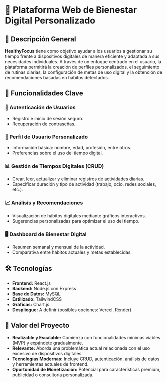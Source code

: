 # 🚀 Plataforma Web de Bienestar Digital Personalizado

## 📝 Descripción General

**HealthyFocus** tiene como objetivo ayudar a los usuarios a gestionar su tiempo frente a dispositivos digitales de manera eficiente y adaptada a sus necesidades individuales. A través de un enfoque centrado en el usuario, la plataforma permitirá la creación de perfiles personalizados, el seguimiento de rutinas diarias, la configuración de metas de uso digital y la obtención de recomendaciones basadas en hábitos detectados.

## 🎯 Funcionalidades Clave

### 🔑 Autenticación de Usuarios

- Registro e inicio de sesión seguro.
- Recuperación de contraseñas.

### 👤 Perfil de Usuario Personalizado

- Información básica: nombre, edad, profesión, entre otros.
- Preferencias sobre el uso del tiempo digital.

### 📊 Gestión de Tiempos Digitales (CRUD)

- Crear, leer, actualizar y eliminar registros de actividades diarias.
- Especificar duración y tipo de actividad (trabajo, ocio, redes sociales, etc.).

### 📈 Análisis y Recomendaciones

- Visualización de hábitos digitales mediante gráficos interactivos.
- Sugerencias personalizadas para optimizar el uso del tiempo.

### 🖥️ Dashboard de Bienestar Digital

- Resumen semanal y mensual de la actividad.
- Comparativa entre hábitos actuales y metas establecidas.

## 🛠️ Tecnologías&#x20;

- **Frontend:** React.js
- **Backend:** Node.js con Express
- **Base de Datos:** MySQL
- **Estilizado:** TailwindCSS
- **Gráficas:** Chart.js
- **Despliegue:** A definir (posibles opciones: Vercel, Render)

## 🌟 Valor del Proyecto

- **Realizable y Escalable:** Comienza con funcionalidades mínimas viables (MVP) y expándete gradualmente.
- **Relevante:** Aborda una problemática actual relacionada con el uso excesivo de dispositivos digitales.
- **Tecnologías Modernas:** Incluye CRUD, autenticación, análisis de datos y herramientas actuales de frontend.
- **Oportunidad de Monetización:** Potencial para características premium, publicidad o consultoría personalizada.

##
